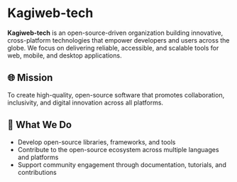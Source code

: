 # Kagiweb-tech

**Kagiweb-tech** is an open-source-driven organization building innovative, cross-platform technologies that empower developers and users across the globe. We focus on delivering reliable, accessible, and scalable tools for web, mobile, and desktop applications.

## 🌐 Mission

To create high-quality, open-source software that promotes collaboration, inclusivity, and digital innovation across all platforms.

## 🚀 What We Do

- Develop open-source libraries, frameworks, and tools
- Contribute to the open-source ecosystem across multiple languages and platforms
- Support community engagement through documentation, tutorials, and contributions
